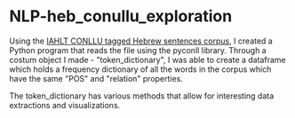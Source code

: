 # NLP-heb_conullu_exploration

Using the [IAHLT CONLLU tagged Hebrew sentences corpus](https://github.com/IAHLT/UD_Hebrew-IAHLTwiki), I created a Python program that reads the file using the pyconll library.
Through a costum object I made - "token_dictionary", I was able to create a dataframe which holds a frequency dictionary of all the words in the corpus which have the same "POS" and "relation" properties.

The token_dictionary has various methods that allow for interesting data extractions and visualizations.
